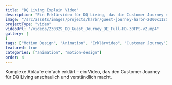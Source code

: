 ```yaml
---
title: "DQ Living Explain Video"
description: "Ein Erklärvideo für DQ Living, das die Customer Journey visualisiert"
image: "/src/assets/images/projects/harbr/guest-journey-harbr-2000x1125.jpg"
projectType: "video"
videoUrl: "/videos/230329_DQ_Guest_Journey_DE_Full-HD-30FPS-v2.mp4"
gallery: [
]
tags: ["Motion Design", "Animation", "Erklärvideo", "Customer Journey"]
featured: true
categories: ["animation", "motion-design"]
order: 4
---
```


Komplexe Abläufe einfach erklärt – ein Video, das den Customer Journey für DQ Living anschaulich und verständlich macht. 